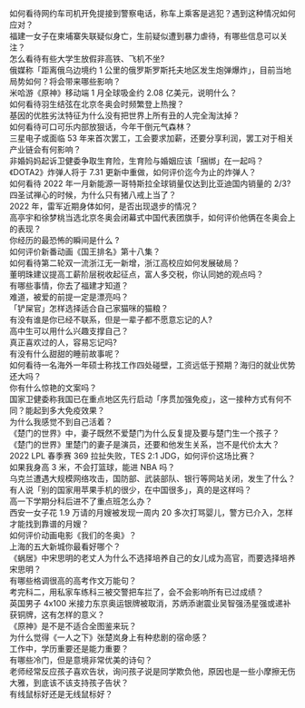 如何看待网约车司机开免提接到警察电话，称车上乘客是逃犯？遇到这种情况如何应对？  
福建一女子在柬埔寨失联疑似身亡，生前疑似遭到暴力虐待，有哪些信息可以关注？  
怎么看待有些大学生放假非高铁、飞机不坐?  
俄媒称「距离俄乌边境约 1 公里的俄罗斯罗斯托夫地区发生炮弹爆炸」，目前当地局势如何？将会带来哪些影响？  
米哈游《原神》移动端 1 月全球吸金约 2.08 亿美元，说明什么？  
如何看待羽生结弦在北京冬奥会时频繁登上热搜？  
基因的优胜劣汰特征为什么没有把世界上所有丑的人完全淘汰掉？  
如何看待可口可乐内部放狠话，今年干倒元气森林？  
三星电子或面临 53 年来首次罢工，工会要求加薪，还要分享利润，罢工对于相关产业链会有何影响？  
非婚妈妈起诉卫健委争取生育险，生育险与婚姻应该「捆绑」在一起吗？  
《DOTA2》炸弹人将于 7.31 更新中重做，如何评价迄今为止的炸弹人？  
如何看待 2022 年一月新能源一哥特斯拉全球销量仅达到比亚迪国内销量的 2/3?  
四圣试禅心的时候，为什么只有猪八戒上当了？  
2022 年，雷军近期身体如何，是否出现退步的情况？  
高亭宇和徐梦桃当选北京冬奥会闭幕式中国代表团旗手，如何评价他俩在冬奥会上的表现？  
你经历的最恐怖的瞬间是什么 ?  
如何评价新番动画《国王排名》第十八集？  
如何看待第二轮双一流浙江无一新增，浙江高校应如何发展破局？  
董明珠建议提高工薪阶层税收起征点，富人多交税，你认同她的观点吗？  
有哪些事情，你去了福建才知道？  
难道，被爱的前提一定是漂亮吗？  
「铲屎官」怎样选择适合自己家猫咪的猫粮？  
有没有谁是你已经不联系，但是一辈子都不愿意忘记的人?  
高中生可以用什么兴趣支撑自己？  
真正喜欢过的人，容易忘记吗?  
有没有什么甜甜的睡前故事呢？  
如何看待一名海外一年硕士称找工作四处碰壁，工资远低于预期？海归的就业优势还大吗？  
你有什么惊艳的文案吗？  
国家卫健委称我国已在重点地区先行启动「序贯加强免疫」，这一接种方式有何不同？能起到多大免疫效果？  
为什么我感觉不到自己活着？  
《楚门的世界》中，妻子既然不爱楚门为什么反复提及要与楚门生一个孩子？  
《楚门的世界》里楚门的妻子是演员，还要和他发生关系，岂不是代价太大？  
2022 LPL 春季赛 369 拉扯失败，TES 2:1 JDG，如何评价这场比赛？  
如果我身高 3 米，不会打篮球，能进 NBA 吗？  
乌克兰遭遇大规模网络攻击，国防部、武装部队、银行等网站关闭，发生了什么？  
有人说「别的国家用苹果手机的很少，在中国很多」，真的是这样吗？  
高一下学期分科后进不了重点班怎么办？  
西安一女子花 1.9 万请的月嫂被发现一周内 20 多次打骂婴儿，警方已介入，怎样才能找到靠谱的月嫂？  
如何评价动画电影《我们的冬奥》？  
上海的五大新城你最看好哪个？  
《蜗居》中宋思明的老丈人为什么不选择培养自己的女儿成为高官，而要选择培养宋思明？  
有哪些格调很高的高考作文万能句？  
考完科二，用私家车练科三被交警把车拦了，会不会影响所有已过成绩？  
英国男子 4x100 米接力东京奥运银牌被取消，苏炳添谢震业吴智强汤星强或递补获铜牌，这有怎样的意义？  
《原神》是不是不适合全图鉴来玩？  
为什么觉得《一人之下》张楚岚身上有种悲剧的宿命感？  
工作中，学历重要还是能力重要？  
有哪些冷门，但是意境非常优美的诗句？  
老师经常反应孩子喜欢告状，询问孩子说是同学欺负他，原因也是一些小摩擦无伤大雅，到底该不该支持孩子告状？  
有线鼠标好还是无线鼠标好？  
